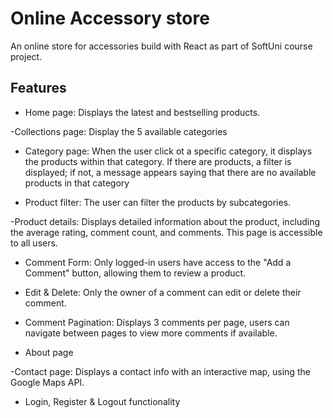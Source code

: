 # Online Accessory store
An online store for accessories build with React as part of SoftUni course project. 

## Features 
- Home page: Displays the latest and bestselling products.

-Collections page: Display the 5 available categories

- Category page: When the user click ot a specific category, it displays the products within that category. If there are products, a filter is displayed; if not, a message appears saying that there are no available products in that category

- Product filter: The user can filter the products by subcategories.

-Product details: Displays detailed information about the product, including the average rating, comment count, and comments. This page is accessible to all users.

- Comment Form: Only logged-in users have access to the "Add a Comment" button, allowing them to review a product.

- Edit & Delete: Only the owner of a comment can edit or delete their comment.

- Comment Pagination: Displays 3 comments per page, users can navigate between pages to view more comments if available.

- About page

-Contact page: Displays a contact info with an interactive map, using the Google Maps API.

- Login, Register & Logout functionality



